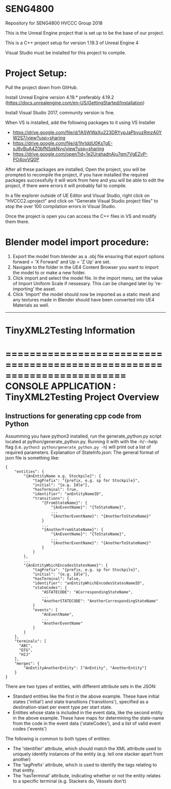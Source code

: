 # SENG4800
Repository for SENG4800 HVCCC Group 2018

This is the Unreal Engine project that is set up to be the base of our project.

This is a C++ project setup for version 1.19.3 of Unreal Engine 4

Visual Studio must be installed for this project to compile.

# Project Setup:

Pull the project down from GitHub.

Install Unreal Engine version 4.19.* preferably 4.19.2 (https://docs.unrealengine.com/en-US/GettingStarted/Installation)

Install Visual Studio 2017, community version is fine.

When VS is installed, add the following packages to it using VS Installer
- https://drive.google.com/file/d/1ASWWaXu223DRYypJaPbyuzRmzA0YW2S7/view?usp=sharing
- https://drive.google.com/file/d/1hrIddU0KsTgE-sJ6vBuA4Z0bfNSqkNvy/view?usp=sharing
- https://drive.google.com/open?id=1e2UrahadnAju7gm7VgEZvP-PO4ovVQ0P

After all these packages are installed, Open the project, you will be prompted to recompile the project, if you have installed the required packages successfully it will work from here and you will be able to edit the project, if there were errors it will probably fail to compile.

In a file explorer outside of UE Editor and Visual Studio, right click on "HVCCC2.uproject" and click on "Generate Visual Studio project files" to stop the over 100 compilation errors in Visual Studio.

Once the project is open you can access the C++ files in VS and modify them there.

# Blender model import procedure:

1. Export the model from blender as a .obj file ensuring that export options forward = 'X Forward' and Up = 'Z Up' are set.
2. Navigate to the folder in the UE4 Content Browser you want to import the model to or make a new folder.
3. Click import and select the model file. In the import menu, set the value of Import Uniform Scale if nessesary. This can be changed later by 're-importing' the asset.
4. Click 'Import' the model should now be imported as a static mesh and any textures made in Blender should have been converted into UE4 Materials as well. 

---------------------
# TinyXML2Testing Information
========================================================================
    CONSOLE APPLICATION : TinyXML2Testing Project Overview
========================================================================

## Instructions for generating cpp code from Python
Assumming you have python3 installed, run the generate_python.py script located at python/generate_python.py.
Running it with with the -h/--help flag (i.e. `python3 python/generate_python.py -h`) will print out a list of required parameters.
Explanation of StateInfo.json:
The general format of json file is something like:
```
{
    "entities": {
        "{AnEntityName e.g. Stockpile}": {
            "tagPrefix": "{prefix, e.g. sp for Stockpile}",
            "initial": "{e.g. Idle"},
            "hasTerminal": true,
            "identifier": "anEntityNameID",
            "transitions": {
                "{FromStateName}": {
                    "{AnEventName}": "{ToStateName}",
                    ...
                    "{AnotherEventName}": "{AnotherToStateName}"
                }
                ...
                "{AnotherFromStateName}": {
                    "{AnEventName}": "{ToStateName}",
                    ...
                    "{AnotherEventName}": "{AnotherToStateName}"
                }
            }
        },
        ...
        "{AnEntityWhichEncodesStatesName}": {
            "tagPrefix": "{prefix, e.g. sp for Stockpile}",
            "initial": "{e.g. Idle"},
            "hasTerminal": false,
            "identifier": "anEntityWhichEncodesStatesNameID",
            "stateCodes": {
                "ASTATECODE": "ACorrespondingStateName",
                ...
                "AnotherSTATECODE": "AnotherCorrespondingStateName"
            }
            "events": [
                "AnEventName",
                ...
                "AnotherEventName"
            ]
        }
    },
    "terminals": [
      "ABC",
      "EFG",
      "HIJ"
    ],
    "merges": {
		"AnEntityAnotherEntity": ["AnEntity", "AnotherEntity"]
	}
}
```
There are two types of entities, with different attribute sets in the JSON:
- Standard entities like the first in the above example. These have initial states ('initial') and state transitions ('transitions'), specified as a destination-staet per event type per start state.
- Entities whose state is included in the event data, like the second entity in the above example. These have maps for determining the state-name from the code in the event data ('stateCodes'), and a list of valid event codes ('events')

The following is common to both types of entities:
- The 'identifier' attribute, which should match the XML attribute used to uniquely identify instances of the entity (e.g. tell one stacker apart from another)
- The 'tagPrefix' attribute, which is used to identify the tags relating to that entity.
- The 'hasTerminal' attribute, indicating whether or not the entity relates to a specific terminal (e.g. Stackers do, Vessels don't)